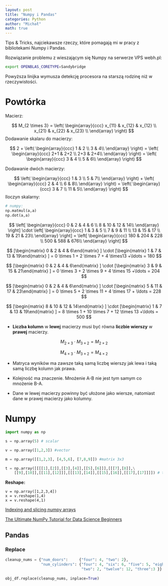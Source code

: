 ```yaml
---
layout: post
title: "Numpy i Pandas"
categories: Python
author: "Michał"
math: true
---
```


Tips & Tricks, najciekawsze rzeczy, które pomagają mi w pracy z bibliotekami Numpy i Pandas.

Rozwiązanie problemu z wieszającym się Numpy na serwerze VPS webh.pl:

```bash
export OPENBLAS_CORETYPE=Sandybridge
```
Powyższa linijka wymusza detekcję procesora na starszą rodzinę niż w rzeczywistości.



# Powtórka

Macierz:

$$
M_{2 \times 3} = \left( \begin{array}{ccc}
x_{11} & x_{12} & x_{12} \\
x_{21} & x_{22} & x_{23} \\
\end{array} \right)
$$
Dodawanie skalaru do macierzy:


$$
2 + \left( \begin{array}{ccc}
1 & 2 \\
3 & 4\\
\end{array} \right) = 
\left( \begin{array}{ccc}
2+1 & 2+2 \\
2+3 & 2+4\\
\end{array} \right) =
\left( \begin{array}{ccc}
3 & 4 \\
5 & 6\\
\end{array} \right)
$$

Dodawanie dwóch macierzy:


$$
\left( \begin{array}{ccc}
1 & 3 \\
5 & 7\\
\end{array} \right) + 
\left( \begin{array}{ccc}
2 & 4 \\
6 & 8\\
\end{array} \right) =
\left( \begin{array}{ccc}
3 & 7 \\
11 & 5\\
\end{array} \right)
$$
Iloczyn skalarny:

```python
# numpy:
np.matmul(a,a)
np.dot(a,a)
```


$$
\left[ \begin{array}{ccc}
0 & 2 & 4 & 6 \\
8 & 10 & 12 & 14\\
\end{array} \right] \cdot  
\left[ \begin{array}{ccc}
1 & 3 & 5 \\
7 & 9 & 11 \\
13 & 15 & 17 \\
19 & 21 & 23\\
\end{array} \right] =
\left[ \begin{array}{ccc}
180 & 204 & 228 \\
500 & 588 & 676\\
\end{array} \right]
$$

$$
[\begin{matrix} 0 & 2 & 4 & 6\end{matrix} ] \cdot [\begin{matrix} 1 & 7 & 13 & 19\end{matrix} ] = 0 \times 1 + 2 \times 7 + 4 \times13 +\ldots = 180
$$

$$
[\begin{matrix} 0 & 2 & 4 & 6\end{matrix} ] \cdot [\begin{matrix} 3 & 9 & 15 & 21\end{matrix} ] = 0 \times 3 + 2 \times 9 + 4 \times 15 +\ldots = 204
$$

$$
[\begin{matrix} 0 & 2 & 4 & 6\end{matrix} ] \cdot [\begin{matrix} 5 & 11 & 17 & 23\end{matrix} ] = 0 \times 5 + 2 \times 11 + 4 \times 17 + \ldots = 228
$$

$$
[\begin{matrix} 8 & 10 & 12 & 14\end{matrix} ] \cdot [\begin{matrix} 1 & 7 & 13 & 19\end{matrix} ] = 8 \times 1 + 10 \times 7 + 12 \times 13 +\ldots = 500
$$

- **Liczba kolumn** w **lewej** macierzy musi być równa **liczbie wierszy** w **prawej** macierzy.

$$
M_{2 \times 3} \cdot M_{3 \times 2} = M_{2 \times 2}
$$

$$
M_{4 \times 3} \cdot M_{3 \times 2} = M_{4 \times 2}
$$



- Matryca wyników ma zawsze taką samą liczbę wierszy jak lewa i taką samą liczbę kolumn jak prawa.
- Kolejność ma znaczenie. Mnożenie A-B nie jest tym samym co mnożenie B-A.

- Dane w lewej macierzy powinny być ułożone jako wiersze, natomiast dane w prawej macierzy jako kolumny.

# Numpy

```python
import numpy as np

s = np.array(5) # scalar

v = np.array([1,2,3]) #vector

m = np.array([[1,2,3], [4,5,6], [7,8,9]]) #matrix 3x3

t = np.array([[[[1],[2]],[[3],[4]],[[5],[6]]],[[[7],[8]],\
    [[9],[10]],[[11],[12]]],[[[13],[14]],[[15],[16]],[[17],[17]]]]) # tensor 3x3x2x1
```



**Reshape:**

```
v = np.array([1,2,3,4])
x = v.reshape(1,4)
x = v.reshape(4,1)
```

[Indexing and slicing numpy arrays](https://www.pythoninformer.com/python-libraries/numpy/index-and-slice/)

[The Ultimate NumPy Tutorial for Data Science Beginners](https://www.analyticsvidhya.com/blog/2020/04/the-ultimate-numpy-tutorial-for-data-science-beginners/)

## Pandas

### Replace

```python
cleanup_nums = {"num_doors":     {"four": 4, "two": 2},
                "num_cylinders": {"four": 4, "six": 6, "five": 5, "eight": 8,
                                  "two": 2, "twelve": 12, "three":3 }}
                                  
obj_df.replace(cleanup_nums, inplace=True)
```